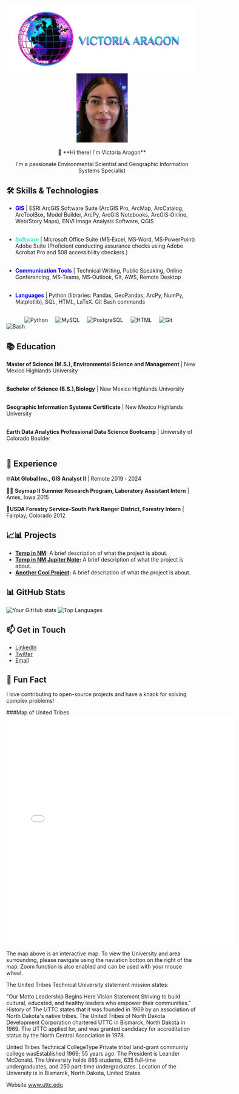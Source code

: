 
<p align="center">
<img src="images/VAlogonsme.PNG" alt="Logo" width="600">
<img src="images/GitHub VA pic2.png" alt="Logo" width="135"> 
</p>

<p align="center">
 👋 **Hi there! I'm Victoria Aragon**
</p>
<p align="center">
I'm a passionate Environmental Scientist and Geographic Information Systems Specialist
</p>

## 🛠️ Skills & Technologies

- <span style="color:blue">**GIS** </span>  |   ESRI ArcGIS Software Suite (ArcGIS Pro, ArcMap, ArcCatalog, ArcToolBox, Model Builder, ArcPy, ArcGIS Notebooks,
ArcGIS‑Online, Web/Story Maps), ENVI Image Analysis Software, QGIS <br><br>
 
- <span style="color:#40E0D0">**Software** </span>  |   Microsoft Office Suite (MS‑Excel, MS‑Word, MS‑PowerPoint)
Adobe Suite (Proficient conducting assurance checks using Adobe Acrobat Pro and 508 accessibility checkers.) <br><br>
 
- <span style="color:blue">**Communication Tools** </span>  |  Technical Writing, Public Speaking, Online Conferencing, MS‑Teams, MS‑Outlook, Git, AWS, Remote Desktop <br><br>

- <span style="color:blue">**Languages** </span> | Python (libraries: Pandas, GeoPandas, ArcPy, NumPy, Matplotlib), SQL, HTML, LaTeX. Git Bash commands <br><br>


&nbsp;&nbsp;&nbsp;&nbsp;&nbsp;&nbsp;&nbsp;&nbsp;&nbsp;&nbsp;&nbsp;&nbsp;![Python](https://img.shields.io/badge/Python-3776AB?style=for-the-badge&logo=python&logoColor=white)
&nbsp;&nbsp;&nbsp;&nbsp;![MySQL](https://img.shields.io/badge/MySQL-5.7%2B-orange)
&nbsp;&nbsp;&nbsp;&nbsp;![PostgreSQL](https://img.shields.io/badge/PostgreSQL-13.0%2B-blue)
&nbsp;&nbsp;&nbsp;&nbsp;![HTML](https://img.shields.io/badge/HTML-Used-orange)
&nbsp;&nbsp;&nbsp;&nbsp;![Git](https://img.shields.io/badge/git-used-red?style=for-the-badge)
&nbsp;&nbsp;&nbsp;&nbsp;![Bash](https://img.shields.io/badge/bash-used-blue)


## 📚 Education

**Master of Science (M.S.), Environmental Science and Management** | New Mexico Highlands University <br><br>

**Bachelor of Science (B.S.),Biology** | New Mexico Highlands University <br><br>

**Geographic Information Systems Certificate** | New Mexico Highlands University <br><br>

**Earth Data Analytics Professional Data Science Bootcamp** | University of Colorado Boulder <br><br>

## 💼 Experience
🌐**Abt Global Inc., GIS Analyst II** | Remote  2019 ‑ 2024


🔬🧪 **Soymap II Summer Research Program, Laboratory Assistant Intern** | Ames, Iowa 2015


🌲**USDA Forestry Service‑South Park Ranger District, Forestry Intern** | Fairplay, Colorado 2012



## 📈📊 Projects

- **[Temp in NM](https://victoriaragon.github.io/notebooks/VictoriAragon-portfolio-post.html):** A brief description of what the project is about.
- **[Temp in NM Jupiter Note](https://victoriaragon.github.io/notebooks/VictoriAragon-portfolio-post.ipynb):** A brief description of what the project is about.
- **[Another Cool Project](https://github.com/yourusername/cool-project):** A brief description of what the project is about.

## 📊 GitHub Stats

![Your GitHub stats](https://github-readme-stats.vercel.app/api?username=yourusername&show_icons=true&theme=radical)
![Top Languages](https://github-readme-stats.vercel.app/api/top-langs/?username=yourusername&layout=compact)

## 📫 Get in Touch

- [LinkedIn](https://www.linkedin.com/in/yourprofile)
- [Twitter](https://twitter.com/yourhandle)
- [Email](mailto:youremail@example.com)

## 🎯 Fun Fact

I love contributing to open-source projects and have a knack for solving complex problems!


  

   

###Map of United Tribes
<embed type="text/html" src="images/uttc.html" width="600" height="600">



The map above is an interactive map. To view the University and area surrounding, please navigate using the naviation botton on the right of the map. Zoom function is also enabled and can be used with your mouse wheel.

The United Tribes Technical University statement mission states:

"Our Motto Leadership Begins Here Vision Statement Striving to build cultural, educated, and healthy leaders who empower their communities." History of The UTTC states that it was founded in 1969 by an association of North Dakota's native tribes. The United Tribes of North Dakota Development Corporation chartered UTTC in Bismarck, North Dakota in 1969. The UTTC applied for, and was granted candidacy for accreditation status by the North Central Association in 1978.

United Tribes Technical CollegeType Private tribal land-grant community college wasEstablished 1969; 55 years ago. The President is Leander McDonald. The University holds 885 students, 635 full-time undergraduates, and 250 part-time undergraduates. Location of the University is in Bismarck, North Dakota, United States

Website www.uttc.edu

